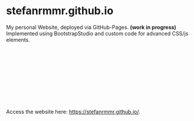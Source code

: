 # stefanrmmr.github.io
My personal Website, deployed via GitHub-Pages. **(work in progress)**  
Implemented using BootstrapStudio and custom code for advanced CSS/js elements.

<object data="http://yoursite.com/the.pdf" type="application/pdf" width="700px" height="700px">
    <embed src="http://yoursite.com/the.pdf">
        <p>Access the website here: <a href="https://stefanrmmr.github.io/"> https://stefanrmmr.github.io/</a>.</p>
    </embed>
</object>
